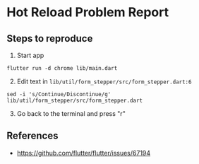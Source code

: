 # Hot Reload Problem Report

## Steps to reproduce

1. Start app

```
flutter run -d chrome lib/main.dart
```

2. Edit text in `lib/util/form_stepper/src/form_stepper.dart:6`

```
sed -i 's/Continue/Discontinue/g' lib/util/form_stepper/src/form_stepper.dart
```

3. Go back to the terminal and press "r"

## References

- https://github.com/flutter/flutter/issues/67194

